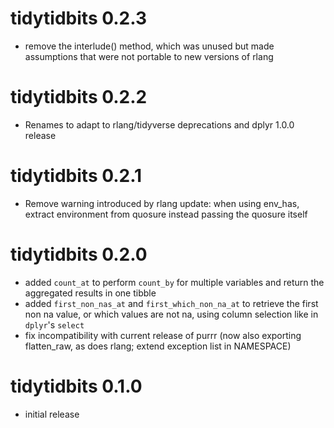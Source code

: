 # tidytidbits 0.2.3

* remove the interlude() method, which was unused but made assumptions that were not portable to new versions of rlang

# tidytidbits 0.2.2

* Renames to adapt to rlang/tidyverse deprecations and dplyr 1.0.0 release

# tidytidbits 0.2.1

* Remove warning introduced by rlang update:
  when using env_has, extract environment from quosure instead passing the quosure itself

# tidytidbits 0.2.0

* added `count_at` to perform `count_by` for multiple variables and return the aggregated results in one tibble
* added `first_non_nas_at` and `first_which_non_na_at` to retrieve the first non na value, or which values are not na, using column selection like in `dplyr`'s `select`
* fix incompatibility with current release of purrr (now also exporting flatten_raw, as does rlang; extend exception list in NAMESPACE)

# tidytidbits 0.1.0

* initial release
